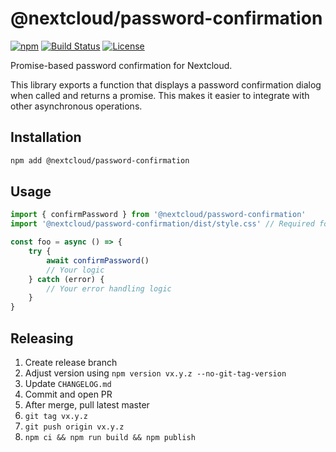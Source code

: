 # @nextcloud/password-confirmation

[![npm](https://img.shields.io/npm/v/@nextcloud/password-confirmation?style=for-the-badge)](https://www.npmjs.com/package/@nextcloud/password-confirmation)
[![Build Status](https://img.shields.io/github/actions/workflow/status/nextcloud/nextcloud-password-confirmation/node.yml?branch=master&label=Build&style=for-the-badge)](https://github.com/nextcloud/nextcloud-password-confirmation/actions?query=branch%3Amaster)
[![License](https://img.shields.io/github/license/nextcloud/nextcloud-password-confirmation?style=for-the-badge)](https://github.com/nextcloud/nextcloud-password-confirmation/blob/master/LICENSE)

Promise-based password confirmation for Nextcloud.

This library exports a function that displays a password confirmation dialog when called and returns a promise. This makes it easier to integrate with other asynchronous operations.

## Installation
```sh
npm add @nextcloud/password-confirmation
```

## Usage
```js
import { confirmPassword } from '@nextcloud/password-confirmation'
import '@nextcloud/password-confirmation/dist/style.css' // Required for dialog styles

const foo = async () => {
    try {
        await confirmPassword()
        // Your logic
    } catch (error) {
        // Your error handling logic
    }
}
```

## Releasing

1) Create release branch
2) Adjust version using `npm version vx.y.z --no-git-tag-version`
3) Update `CHANGELOG.md`
4) Commit and open PR
5) After merge, pull latest master
6) `git tag vx.y.z`
7) `git push origin vx.y.z`
8) `npm ci && npm run build && npm publish`

